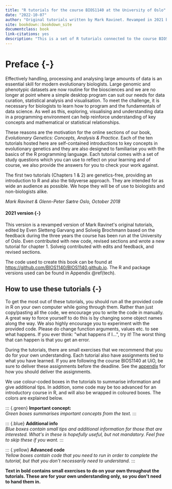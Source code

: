 ```yaml
--- 
title: "R tutorials for the course BIOS1140 at the University of Oslo"
date: "2022-10-07"
author: "Original tutorials written by Mark Ravinet. Revamped in 2021 by Even Sletteng Garvang and Solveig Brochmann."
site: bookdown::bookdown_site
documentclass: book
link-citations: yes
description: "This is a set of R tutorials connected to the course BIOS1140 at the University of Oslo, and are meant as a companion to the book Evolutionary Genetics (Ravinet & Sætre, 2018). They do not assume any prior R knowledge."
---
```


# Preface {-}




<script src="js/hideOutput.js"></script>


Effectively handling, processing and analysing large amounts of data is an essential skill for modern evolutionary biologists. Large genomic and phenotypic datasets are now routine for the biosciences and we are no longer at point where a simple desktop program can suit our needs for data curation, statistical analysis and visualisation. To meet the challenge, it is necessary for biologists to learn how to program and the fundamentals of data science. As well as this, exploring, visualising and understanding data in a programming environment can help reinforce understanding of key concepts and mathematical or statistical relationships.

These reasons are the motivation for the online sections of our book, *Evolutionary Genetics: Concepts, Analysis & Practice*. Each of the ten tutorials hosted here are self-contained introductions to key concepts in evolutionary genetics and they are also designed to familiarise you with the basics of the R programming language. Each tutorial comes with a set of study questions which you can use to reflect on your learning and of course, we also provide the answers for you to check your work against.

The first two tutorials (Chapters 1 & 2) are genetics-free, providing an introduction to R and also the tidyverse approach. They are intended for as wide an audience as possible. We hope they will be of use to biologists and non-biologists alike. 

_Mark Ravinet & Glenn-Peter Sætre_
_Oslo, October 2018_

#### 2021 version {-}

This version is a revamped version of Mark Ravinet's original tutorials, edited by Even Sletteng Garvang and Solveig Brochmann based on the feedback during the three years the course has been run at the University of Oslo. Even contributed with new code, revised sections and wrote a new tutorial for chapter 1. Solveig contributed with edits and feedback, and revised sections.

The code used to create this book can be found at <https://github.com/BIOS1140/BIOS1140.github.io>. The R and package versions used can be found in Appendix \@ref(tech).

## How to use these tutorials {-}

To get the most out of these tutorials, you should run all the provided code in R on your own computer while going through them. Rather than just copy/pasting all the code, we encourage you to write the code in manually. A great way to force yourself to do this is by changing some object names along the way. We also highly encourage you to experiment with the provided code. Please do change function arguments, values etc. to see what happens. If you ever think: "what happens if I...", try it! The worst thing that can happen is that you get an error.

During the tutorials, there are small exercises that we recommend that you do for your own understanding. Each tutorial also have assignments tied to what you have learned. If you are following the course BIOS1140 at UiO, be sure to deliver these assignments before the deadline. See the [appendix](#rmarkdown) for how you should deliver the assignments.

We use colour-coded boxes in the tutorials to summarise information and give additional tips. In addition, some code may be too advanced for an introductory course in R, and will also be wrapped in coloured boxes. The colors are explained below.

::: {.green}
**Important concept:**\
*Green boxes summarises important concepts from the text.*
:::

::: {.blue}
**Additional info**\
*Blue boxes contain small tips and additional information for those that are interested. What's in these is hopefully useful, but not mandatory. Feel free to skip these if you want.*
:::

::: {.yellow}
**Advanced code**\
*Yellow boxes contain code that you need to run in order to complete the tutorial, but that you don't necessarily need to understand.*
:::

**Text in bold contains small exercises to do on your own throughout the tutorials. These are for your own understanding only, so you don't need to hand them in.**
